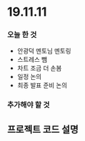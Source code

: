 # 19.11.11



### 오늘 한 것

- 안광덕 멘토님 멘토링
- 스트레스 뺌
- 차트 조금 더 손봄
- 일정 논의
- 최종 발표 준비 논의



### 추가해야 할 것



## 프로젝트 코드 설명

